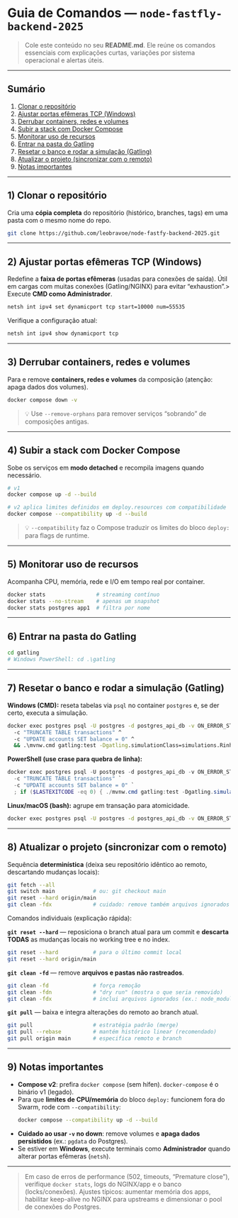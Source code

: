# Guia de Comandos — `node-fastfly-backend-2025`

> Cole este conteúdo no seu **README.md**. Ele reúne os comandos essenciais com explicações curtas, variações por sistema operacional e alertas úteis.

---

## Sumário
1. [Clonar o repositório](#1-clonar-o-repositório)
2. [Ajustar portas efêmeras TCP (Windows)](#2-ajustar-portas-efêmeras-tcp-windows)
3. [Derrubar containers, redes e volumes](#3-derrubar-containers-redes-e-volumes)
4. [Subir a stack com Docker Compose](#4-subir-a-stack-com-docker-compose)
5. [Monitorar uso de recursos](#5-monitorar-uso-de-recursos)
6. [Entrar na pasta do Gatling](#6-entrar-na-pasta-do-gatling)
7. [Resetar o banco e rodar a simulação (Gatling)](#7-resetar-o-banco-e-rodar-a-simulação-gatling)
8. [Atualizar o projeto (sincronizar com o remoto)](#8-atualizar-o-projeto-sincronizar-com-o-remoto)
9. [Notas importantes](#9-notas-importantes)

---

## 1) Clonar o repositório
Cria uma **cópia completa** do repositório (histórico, branches, tags) em uma pasta com o mesmo nome do repo.

```bash
git clone https://github.com/leobravoe/node-fastfy-backend-2025.git
```

---

## 2) Ajustar portas efêmeras TCP (Windows)
Redefine a **faixa de portas efêmeras** (usadas para conexões de saída). Útil em cargas com muitas conexões (Gatling/NGINX) para evitar “exhaustion”.> Execute **CMD como Administrador**.

```cmd
netsh int ipv4 set dynamicport tcp start=10000 num=55535
```
Verifique a configuração atual:
```cmd
netsh int ipv4 show dynamicport tcp
```

---

## 3) Derrubar containers, redes e volumes
Para e remove **containers, redes e volumes** da composição (atenção: apaga dados dos volumes).

```bash
docker compose down -v
```
> 💡 Use `--remove-orphans` para remover serviços “sobrando” de composições antigas.

---

## 4) Subir a stack com Docker Compose
Sobe os serviços em **modo detached** e recompila imagens quando necessário.

```bash
# v1 
docker compose up -d --build

# v2 aplica limites definidos em deploy.resources com compatibilidade
docker compose --compatibility up -d --build
```
> 💡 `--compatibility` faz o Compose traduzir os limites do bloco `deploy:` para flags de runtime.

---

## 5) Monitorar uso de recursos
Acompanha CPU, memória, rede e I/O em tempo real por container.

```bash
docker stats                # streaming contínuo
docker stats --no-stream    # apenas um snapshot
docker stats postgres app1  # filtra por nome
```

---

## 6) Entrar na pasta do Gatling
```bash
cd gatling
# Windows PowerShell: cd .\gatling
```

---

## 7) Resetar o banco e rodar a simulação (Gatling)
**Windows (CMD):** reseta tabelas via `psql` no container `postgres` e, se der certo, executa a simulação.

```cmd
docker exec postgres psql -U postgres -d postgres_api_db -v ON_ERROR_STOP=1 ^
  -c "TRUNCATE TABLE transactions" ^
  -c "UPDATE accounts SET balance = 0" ^
  && .\mvnw.cmd gatling:test -Dgatling.simulationClass=simulations.RinhaBackendCrebitosSimulation
```

**PowerShell (use crase para quebra de linha):**
```powershell
docker exec postgres psql -U postgres -d postgres_api_db -v ON_ERROR_STOP=1 `
  -c "TRUNCATE TABLE transactions" `
  -c "UPDATE accounts SET balance = 0" `
  ; if ($LASTEXITCODE -eq 0) { ./mvnw.cmd gatling:test -Dgatling.simulationClass=simulations.RinhaBackendCrebitosSimulation }
```

**Linux/macOS (bash):** agrupe em transação para atomicidade.
```bash
docker exec postgres psql -U postgres -d postgres_api_db -v ON_ERROR_STOP=1   -c "BEGIN; TRUNCATE TABLE transactions; UPDATE accounts SET balance = 0; COMMIT;" && ./mvnw gatling:test -Dgatling.simulationClass=simulations.RinhaBackendCrebitosSimulation
```

---

## 8) Atualizar o projeto (sincronizar com o remoto)
Sequência **determinística** (deixa seu repositório idêntico ao remoto, descartando mudanças locais):

```bash
git fetch --all
git switch main            # ou: git checkout main
git reset --hard origin/main
git clean -fdx             # cuidado: remove também arquivos ignorados
```

Comandos individuais (explicação rápida):

**`git reset --hard`** — reposiciona o branch atual para um commit e **descarta TODAS** as mudanças locais no working tree e no index.
```bash
git reset --hard           # para o último commit local
git reset --hard origin/main
```

**`git clean -fd`** — remove **arquivos e pastas não rastreados**.
```bash
git clean -fd              # força remoção
git clean -fdn             # "dry run" (mostra o que seria removido)
git clean -fdx             # inclui arquivos ignorados (ex.: node_modules, builds)
```

**`git pull`** — baixa e integra alterações do remoto ao branch atual.
```bash
git pull                   # estratégia padrão (merge)
git pull --rebase          # mantém histórico linear (recomendado)
git pull origin main       # especifica remoto e branch
```

---

## 9) Notas importantes
- **Compose v2**: prefira `docker compose` (sem hífen). `docker-compose` é o binário v1 (legado).
- Para que **limites de CPU/memória** do bloco `deploy:` funcionem fora do Swarm, rode com `--compatibility`:
  ```bash
  docker compose --compatibility up -d --build
  ```
- **Cuidado ao usar `-v` no down**: remove volumes e **apaga dados persistidos** (ex.: `pgdata` do Postgres).
- Se estiver em **Windows**, execute terminais como **Administrador** quando alterar portas efêmeras (`netsh`).

---

> Em caso de erros de performance (502, timeouts, “Premature close”), verifique `docker stats`, logs do NGINX/app e o banco (locks/conexões). Ajustes típicos: aumentar memória dos apps, habilitar keep-alive no NGINX para upstreams e dimensionar o pool de conexões do Postgres.
